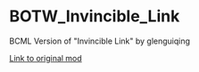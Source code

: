 # BOTW_Invincible_Link
BCML Version of "Invincible Link" by glenguiqing

[Link to original mod](https://gamebanana.com/mods/403114)
